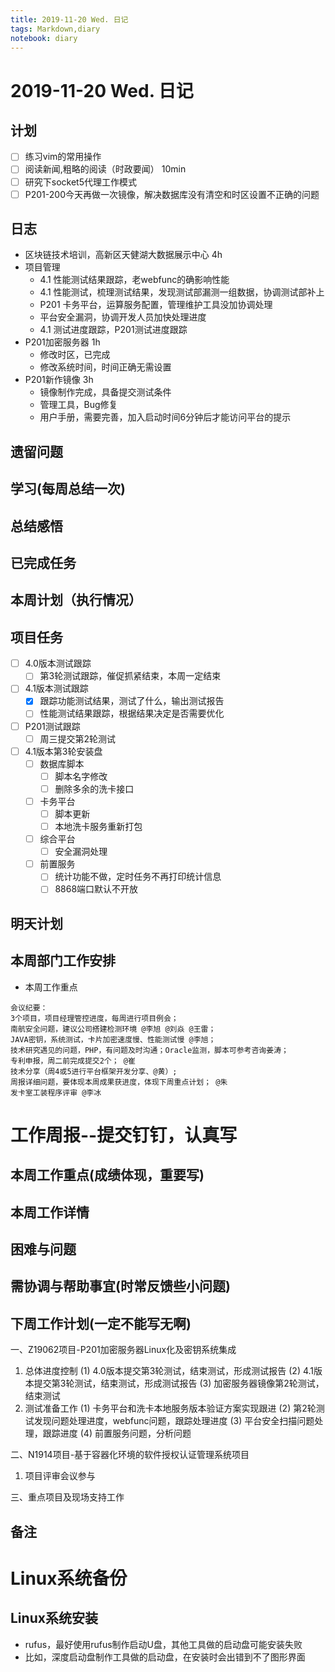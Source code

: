 ```yaml
---
title: 2019-11-20 Wed. 日记
tags: Markdown,diary
notebook: diary
---
```

# 2019-11-20 Wed. 日记

## 计划

- [ ] 练习vim的常用操作
- [ ] 阅读新闻,粗略的阅读（时政要闻）  10min
- [ ] 研究下socket5代理工作模式
- [ ] P201-200今天再做一次镜像，解决数据库没有清空和时区设置不正确的问题

## 日志

- 区块链技术培训，高新区天健湖大数据展示中心 4h
- 项目管理
  - 4.1 性能测试结果跟踪，老webfunc的确影响性能
  - 4.1 性能测试，梳理测试结果，发现测试部漏测一组数据，协调测试部补上
  - P201 卡务平台，运算服务配置，管理维护工具没加协调处理
  - 平台安全漏洞，协调开发人员加快处理进度
  - 4.1 测试进度跟踪，P201测试进度跟踪
- P201加密服务器  1h
  - 修改时区，已完成
  - 修改系统时间，时间正确无需设置
- P201新作镜像  3h
  - 镜像制作完成，具备提交测试条件
  - 管理工具，Bug修复
  - 用户手册，需要完善，加入启动时间6分钟后才能访问平台的提示

## 遗留问题

## 学习(每周总结一次)

## 总结感悟

## 已完成任务

## 本周计划（执行情况）

## 项目任务

- [ ] 4.0版本测试跟踪
  - [ ] 第3轮测试跟踪，催促抓紧结束，本周一定结束
- [ ] 4.1版本测试跟踪
  - [x] 跟踪功能测试结果，测试了什么，输出测试报告
  - [ ] 性能测试结果跟踪，根据结果决定是否需要优化
- [ ] P201测试跟踪
  - [ ] 周三提交第2轮测试
- [ ] 4.1版本第3轮安装盘
  - [ ] 数据库脚本
    - [ ] 脚本名字修改
    - [ ] 删除多余的洗卡接口
  - [ ] 卡务平台
    - [ ] 脚本更新
    - [ ] 本地洗卡服务重新打包
  - [ ] 综合平台 
    - [ ] 安全漏洞处理
  - [ ] 前置服务
    - [ ] 统计功能不做，定时任务不再打印统计信息
    - [ ] 8868端口默认不开放

## 明天计划


## 本周部门工作安排

- 本周工作重点
```
会议纪要：
3个项目，项目经理管控进度，每周进行项目例会；
南航安全问题，建议公司搭建检测环境 @李旭 @刘焱 @王雷；
JAVA密钥，系统测试，卡片加密速度慢、性能测试慢 @李旭；
技术研究遇见的问题，PHP，有问题及时沟通；Oracle监测，脚本可参考咨询姜涛；
专利申报，周二前完成提交2个； @崔
技术分享（周4或5进行平台框架开发分享、@黄）;
周报详细问题，要体现本周成果获进度，体现下周重点计划； @朱
发卡室工装程序评审 @李冰
```

# 工作周报--提交钉钉，认真写

## 本周工作重点(成绩体现，重要写)


## 本周工作详情
## 困难与问题

## 需协调与帮助事宜(时常反馈些小问题)

## 下周工作计划(一定不能写无啊)

一、Z19062项目-P201加密服务器Linux化及密钥系统集成
1. 总体进度控制
  (1) 4.0版本提交第3轮测试，结束测试，形成测试报告
  (2) 4.1版本提交第3轮测试，结束测试，形成测试报告
  (3) 加密服务器镜像第2轮测试，结束测试
2. 测试准备工作
  (1) 卡务平台和洗卡本地服务版本验证方案实现跟进
  (2) 第2轮测试发现问题处理进度，webfunc问题，跟踪处理进度
  (3) 平台安全扫描问题处理，跟踪进度
  (4) 前置服务问题，分析问题

二、N1914项目-基于容器化环境的软件授权认证管理系统项目
1. 项目评审会议参与

三、重点项目及现场支持工作



## 备注


# Linux系统备份

## Linux系统安装

- rufus，最好使用rufus制作启动U盘，其他工具做的启动盘可能安装失败
- 比如，深度启动盘制作工具做的启动盘，在安装时会出错到不了图形界面

